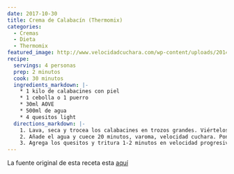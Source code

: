 ```yaml
---
date: 2017-10-30
title: Crema de Calabacín (Thermomix)
categories:
  - Cremas
  - Dieta
  - Thermomix
featured_image: http://www.velocidadcuchara.com/wp-content/uploads/2014/09/Crema-de-calabacin-VC17.jpg
recipe:
  servings: 4 personas
  prep: 2 minutos
  cook: 30 minutos
  ingredients_markdown: |-
    * 1 kilo de calabacines con piel
    * 1 cebolla o 1 puerro
    * 30ml AOVE
    * 500ml de agua
    * 4 quesitos light
  directions_markdown: |-
    1. Lava, seca y trocea los calabacines en trozos grandes. Viértelos dentro del vaso. Trocea en 4 partes la cebolla sin piel y añádelo junto con el aceite. Sofríe 10 minutos, varoma, velocidad 2, sin cubilete.
    2. Añade el agua y cuece 20 minutos, varoma, velocidad cuchara. Pon el cubilete para que no te salpique.
    3. Agrega los quesitos y tritura 1-2 minutos en velocidad progresiva 5-10. Si queda demasiado espesa, añade un poco de leche o de caldo hasta obtener la consistencia que más te guste. Prueba el punto de sal y listo. Fría o caliente está deliciosa.
---
```

La fuente original de esta receta esta [aquí](http://www.velocidadcuchara.com/crema-de-calabacin/)
